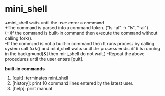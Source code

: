 # mini_shell

 +mini_shell waits until the user enter a command.  
 +The command is parsed into a command token. ("ls -al" -> "ls", "-al")  
 (+)If the command is built-in command then execute the command without calling fork().  
 -If the command is not a built-in command then It runs process by calling system call fork() and mini_shell waits until the process ends.
    (if it is running in the background[&] then mini_shell do not wait.)
 -Repeat the above procedures until the user enters [quit].
 
 **built-in commands**
  1. [quit]: terminates mini_shell
  2. [history]: print 10 command lines entered by the latest user.
  3. [help]: print manual
